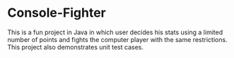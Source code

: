 # Console-Fighter
This is a fun project in Java in which user decides his stats using a limited number of points and fights the computer player with the same restrictions. This project also demonstrates unit test cases.
